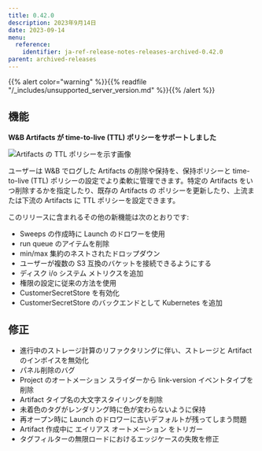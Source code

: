 ```yaml
---
title: 0.42.0
description: 2023年9月14日
date: 2023-09-14
menu:
  reference:
    identifier: ja-ref-release-notes-releases-archived-0.42.0
parent: archived-releases
---
```


{{% alert color="warning" %}}{{% readfile "/_includes/unsupported_server_version.md" %}}{{% /alert %}}

## 機能

**********W&B Artifacts が time-to-live (TTL) ポリシーをサポートしました********** 

![Artifacts の TTL ポリシーを示す画像](https://github.com/wandb/server/assets/117778861/fcfe9484-5adb-4ace-8e88-9c9a344d94ef)

ユーザーは W&B でログした Artifacts の削除や保持を、保持ポリシーと time-to-live (TTL) ポリシーの設定でより柔軟に管理できます。特定の Artifacts をいつ削除するかを指定したり、既存の Artifacts の ポリシーを更新したり、上流または下流の Artifacts に TTL ポリシーを設定できます。 

このリリースに含まれるその他の新機能は次のとおりです: 

- Sweeps の作成時に Launch のドロワーを使用
- run queue のアイテムを削除
- min/max 集約のネストされたドロップダウン
- ユーザーが複数の S3 互換のバケットを接続できるようにする
- ディスク i/o システム メトリクスを追加
- 権限の設定に従来の方法を使用
- CustomerSecretStore を有効化 
- CustomerSecretStore のバックエンドとして Kubernetes を追加

## 修正
- 進行中のストレージ計算のリファクタリングに伴い、ストレージと Artifact のインボイスを無効化
- パネル削除のバグ
- Project のオートメーション スライダーから link-version イベントタイプを削除 
- Artifact タイプ名の大文字スタイリングを削除
- 未着色のタグがレンダリング時に色が変わらないように保持
- 再オープン時に Launch のドロワーに古いデフォルトが残ってしまう問題
- Artifact 作成中に エイリアス オートメーション をトリガー 
- タグフィルターの無限ロードにおけるエッジケースの失敗を修正